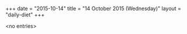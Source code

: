 +++
date = "2015-10-14"
title = "14 October 2015 (Wednesday)"
layout = "daily-diet"
+++


\<no entries\>

